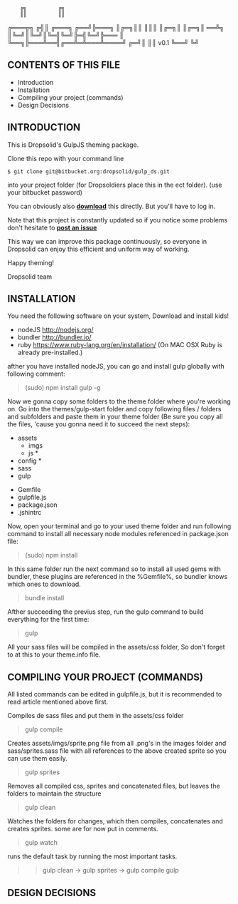         ╔╗          ╔╗
        ║║          ║║
╔═══╦╗ ╔╣║ ╔═══╗ ╔══╝╠═══╗
║╔═╗║║ ║║║ ║╔═╗║ ║╔═╗║ ══╩╗
║╚═╝║╚═╝║╚═╣╚═╝╠═╣╚═╝╠═══ ║
╚══╗╠═══╩══╣╔══╩═╩═══╩════╝
 ╔═╝║      ║║ v0.1
 ╚══╝      ╚╝

CONTENTS OF THIS FILE
---------------------

 * Introduction
 * Installation
 * Compiling your project (commands)
 * Design Decisions

INTRODUCTION
------------

This is Dropsolid's GulpJS theming package.

Clone this repo with your command line
```
$ git clone git@bitbucket.org:dropsolid/gulp_ds.git
```
into your project folder (for Dropsoldiers place this in the ect folder).
(use your bitbucket password)

You can obviously also [**download**](https://bitbucket.org/dropsolid/gulp_ds/get/082b8aa74463.zip) this directly.
But you'll have to log in.

Note that this project is constantly updated
so if you notice some problems don't hesitate to [**post an issue**](https://bitbucket.org/dropsolid/gulp_ds/issues)

This way we can improve this package continuously,
so everyone in Dropsolid can enjoy this efficient and uniform way of working.


Happy theming!

Dropsolid team


INSTALLATION
------------

You need the following software on your system,
Download and install kids!
- nodeJS    http://nodejs.org/
- bundler   http://bundler.io/
- ruby      https://www.ruby-lang.org/en/installation/
            (On MAC OSX Ruby is already pre-installed.)

afther you have installed nodeJS,
you can go and install gulp globally with following comment:
  > (sudo) npm install gulp -g

Now we gonna copy some folders to the theme folder where you're working on.
Go into the themes/gulp-start folder and copy following files / folders and
subfolders and paste them in your theme folder (Be sure you copy all the files,
'cause you gonna need it to succeed the next steps):
- assets
  - imgs
  - js
    *
- config
  *
- sass
- gulp
* Gemfile
* gulpfile.js
* package.json
* .jshintrc

Now, open your terminal and go to your used theme folder and run following
command to install all necessary node modules referenced in package.json file:
  > (sudo) npm install


In this same folder run the next command so to install all used gems
with bundler, these plugins are referenced in the %Gemfile%, so bundler knows
which ones to download.
  > bundle install

Afther succeeding the previus step, run the gulp command to build everything
for the first time:
 > gulp

All your sass files will be compiled in the assets/css folder,
So don't forget to at this to your theme.info file.


COMPILING YOUR PROJECT (COMMANDS)
---------------------------------

All listed commands can be edited in gulpfile.js,
but it is recommended to read article mentioned above first.

Compiles de sass files and put them in the assets/css folder
  > gulp compile

Creates assets/imgs/sprite.png file from all .png's in the images folder
and sass/sprites.sass file with all references to the above created sprite
so you can use them easily.
  > gulp sprites

Removes all compiled css, sprites and concatenated files,
but leaves the folders to maintain the structure
  > gulp clean

Watches the folders for changes, which then compiles,
concatenates and creates sprites. some are for now put in comments.
  > gulp watch

runs the default task by running the most important tasks.
>> gulp clean -> gulp sprites -> gulp compile
  > gulp


DESIGN DECISIONS
----------------
